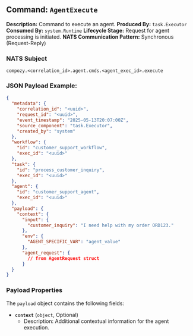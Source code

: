 ## Command: `AgentExecute`

**Description:** Command to execute an agent.
**Produced By:** `task.Executor`
**Consumed By:** `system.Runtime`
**Lifecycle Stage:** Request for agent processing is initiated.
**NATS Communication Pattern:** Synchronous (Request-Reply)

### NATS Subject

`compozy.<correlation_id>.agent.cmds.<agent_exec_id>.execute` 

### JSON Payload Example:

```json
{
  "metadata": {
    "correlation_id": "<uuid>",
    "request_id": "<uuid>", 
    "event_timestamp": "2025-05-13T20:07:00Z",
    "source_component": "task.Executor",
    "created_by": "system"
  },
  "workflow": {
    "id": "customer_support_workflow",
    "exec_id": "<uuid>"
  },
  "task": {
    "id": "process_customer_inquiry",
    "exec_id": "<uuid>"
  },
  "agent": {
    "id": "customer_support_agent",
    "exec_id": "<uuid>" 
  },
  "payload": {
    "context": {
      "input": {
        "customer_inquiry": "I need help with my order ORD123."
      },
      "env": {
        "AGENT_SPECIFIC_VAR": "agent_value"
      },
      "agent_request": {
        // from AgentRequest struct
      }
  }
}
```

### Payload Properties

The `payload` object contains the following fields:
-   **`context`** (`object`, Optional)
    -   Description: Additional contextual information for the agent execution.
